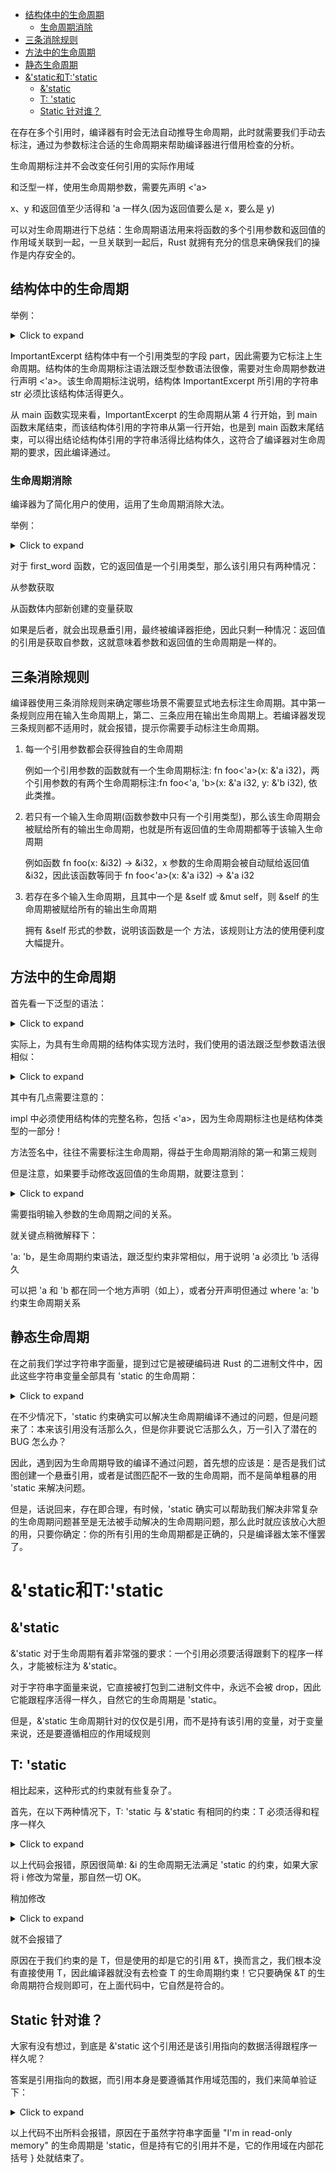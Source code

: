 -   [结构体中的生命周期](#结构体中的生命周期)
    -   [生命周期消除](#生命周期消除)
-   [三条消除规则](#三条消除规则)
-   [方法中的生命周期](#方法中的生命周期)
-   [静态生命周期](#静态生命周期)
-   [&\'static和T:\'static](#static和tstatic)
    -   [&\'static](#static)
    -   [T: 'static](#t-static)
    -   [Static 针对谁？](#static-针对谁)

在存在多个引用时，编译器有时会无法自动推导生命周期，此时就需要我们手动去标注，通过为参数标注合适的生命周期来帮助编译器进行借用检查的分析。

生命周期标注并不会改变任何引用的实际作用域

和泛型一样，使用生命周期参数，需要先声明 \<\'a\>

x、y 和返回值至少活得和 \'a 一样久(因为返回值要么是 x，要么是 y)

可以对生命周期进行下总结：生命周期语法用来将函数的多个引用参数和返回值的作用域关联到一起，一旦关联到一起后，Rust
就拥有充分的信息来确保我们的操作是内存安全的。

## 结构体中的生命周期

举例：

<details><summary>Click to expand</summary>

``` rs
struct ImportantExcerpt<'a> {
    part: &'a str,
}

fn main() {
    let novel = String::from("Call me Ishmael. Some years ago...");
    let first_sentence = novel.split('.').next().expect("Could not find a '.'");
    let i = ImportantExcerpt {
        part: first_sentence,
    };
}
```
</details>


ImportantExcerpt 结构体中有一个引用类型的字段
part，因此需要为它标注上生命周期。结构体的生命周期标注语法跟泛型参数语法很像，需要对生命周期参数进行声明
\<\'a\>。该生命周期标注说明，结构体 ImportantExcerpt 所引用的字符串 str
必须比该结构体活得更久。

从 main 函数实现来看，ImportantExcerpt 的生命周期从第 4 行开始，到 main
函数末尾结束，而该结构体引用的字符串从第一行开始，也是到 main
函数末尾结束，可以得出结论结构体引用的字符串活得比结构体久，这符合了编译器对生命周期的要求，因此编译通过。

### 生命周期消除

编译器为了简化用户的使用，运用了生命周期消除大法。

举例：

<details><summary>Click to expand</summary>

``` rs
fn first_word(s: &str) -> &str {
    let bytes = s.as_bytes();

    for (i, &item) in bytes.iter().enumerate() {
        if item == b' ' {
            return &s[0..i];
        }
    }

    &s[..]
}
```
</details>


对于 first_word 函数，它的返回值是一个引用类型，那么该引用只有两种情况：

从参数获取

从函数体内部新创建的变量获取

如果是后者，就会出现悬垂引用，最终被编译器拒绝，因此只剩一种情况：返回值的引用是获取自参数，这就意味着参数和返回值的生命周期是一样的。

## 三条消除规则

编译器使用三条消除规则来确定哪些场景不需要显式地去标注生命周期。其中第一条规则应用在输入生命周期上，第二、三条应用在输出生命周期上。若编译器发现三条规则都不适用时，就会报错，提示你需要手动标注生命周期。

1.  每一个引用参数都会获得独自的生命周期

    例如一个引用参数的函数就有一个生命周期标注: fn foo\<\'a\>(x: &\'a
    i32)，两个引用参数的有两个生命周期标注:fn foo\<\'a, \'b\>(x: &\'a
    i32, y: &\'b i32), 依此类推。

2.  若只有一个输入生命周期(函数参数中只有一个引用类型)，那么该生命周期会被赋给所有的输出生命周期，也就是所有返回值的生命周期都等于该输入生命周期

    例如函数 fn foo(x: &i32) -\> &i32，x
    参数的生命周期会被自动赋给返回值 &i32，因此该函数等同于 fn
    foo\<\'a\>(x: &\'a i32) -\> &\'a i32

3.  若存在多个输入生命周期，且其中一个是 &self 或 &mut self，则 &self
    的生命周期被赋给所有的输出生命周期

    拥有 &self 形式的参数，说明该函数是一个
    方法，该规则让方法的使用便利度大幅提升。

## 方法中的生命周期

首先看一下泛型的语法：

<details><summary>Click to expand</summary>

``` rs
struct Point<T> {
    x: T,
    y: T,
}

impl<T> Point<T> {
    fn x(&self) -> &T {
        &self.x
    }
}
```
</details>


实际上，为具有生命周期的结构体实现方法时，我们使用的语法跟泛型参数语法很相似：

<details><summary>Click to expand</summary>

``` rs
struct ImportantExcerpt<'a> {
    part: &'a str,
}

impl<'a> ImportantExcerpt<'a> {
    fn level(&self) -> i32 {
        3
    }
}
```
</details>


其中有几点需要注意的：

impl 中必须使用结构体的完整名称，包括
\<\'a\>，因为生命周期标注也是结构体类型的一部分！

方法签名中，往往不需要标注生命周期，得益于生命周期消除的第一和第三规则

但是注意，如果要手动修改返回值的生命周期，就要注意到：

<details><summary>Click to expand</summary>

``` rs
impl<'a: 'b, 'b> ImportantExcerpt<'a> {
    fn announce_and_return_part(&'a self, announcement: &'b str) -> &'b str {
        println!("Attention please: {}", announcement);
        self.part
    }
}
```
</details>


需要指明输入参数的生命周期之间的关系。

就关键点稍微解释下：

\'a: \'b，是生命周期约束语法，跟泛型约束非常相似，用于说明 \'a 必须比
\'b 活得久

可以把 \'a 和 \'b 都在同一个地方声明（如上），或者分开声明但通过 where
\'a: \'b 约束生命周期关系

## 静态生命周期

在之前我们学过字符串字面量，提到过它是被硬编码进 Rust
的二进制文件中，因此这些字符串变量全部具有 \'static 的生命周期：

<details><summary>Click to expand</summary>

``` rs
let s: &'static str = "我没啥优点，就是活得久，嘿嘿";
```
</details>


在不少情况下，\'static
约束确实可以解决生命周期编译不通过的问题，但是问题来了：本来该引用没有活那么久，但是你非要说它活那么久，万一引入了潜在的
BUG 怎么办？

因此，遇到因为生命周期导致的编译不通过问题，首先想的应该是：是否是我们试图创建一个悬垂引用，或者是试图匹配不一致的生命周期，而不是简单粗暴的用
\'static 来解决问题。

但是，话说回来，存在即合理，有时候，\'static
确实可以帮助我们解决非常复杂的生命周期问题甚至是无法被手动解决的生命周期问题，那么此时就应该放心大胆的用，只要你确定：你的所有引用的生命周期都是正确的，只是编译器太笨不懂罢了。

# &\'static和T:\'static

## &\'static

&\'static
对于生命周期有着非常强的要求：一个引用必须要活得跟剩下的程序一样久，才能被标注为
&\'static。

对于字符串字面量来说，它直接被打包到二进制文件中，永远不会被
drop，因此它能跟程序活得一样久，自然它的生命周期是 \'static。

但是，&\'static
生命周期针对的仅仅是引用，而不是持有该引用的变量，对于变量来说，还是要遵循相应的作用域规则

## T: 'static

相比起来，这种形式的约束就有些复杂了。

首先，在以下两种情况下，T: \'static 与 &\'static 有相同的约束：T
必须活得和程序一样久

<details><summary>Click to expand</summary>

``` rs
use std::fmt::Debug;

fn print_it<T: Debug + 'static>( input: T) {
    println!( "'static value passed in is: {:?}", input );
}

fn print_it1( input: impl Debug + 'static ) {
    println!( "'static value passed in is: {:?}", input );
}



fn main() {
    let i = 5;

    print_it(&i);
    print_it1(&i);
}
```
</details>


以上代码会报错，原因很简单: &i 的生命周期无法满足 \'static
的约束，如果大家将 i 修改为常量，那自然一切 OK。

稍加修改

<details><summary>Click to expand</summary>

``` rs
use std::fmt::Debug;

fn print_it<T: Debug + 'static>( input: &T) {
    println!( "'static value passed in is: {:?}", input );
}

fn main() {
    let i = 5;

    print_it(&i);
}
```
</details>


就不会报错了

原因在于我们约束的是 T，但是使用的却是它的引用
&T，换而言之，我们根本没有直接使用 T，因此编译器就没有去检查 T
的生命周期约束！它只要确保 &T
的生命周期符合规则即可，在上面代码中，它自然是符合的。

## Static 针对谁？

大家有没有想过，到底是 &\'static
这个引用还是该引用指向的数据活得跟程序一样久呢？

答案是引用指向的数据，而引用本身是要遵循其作用域范围的，我们来简单验证下：

<details><summary>Click to expand</summary>

``` rs
fn main() {
    {
        let static_string = "I'm in read-only memory";
        println!("static_string: {}", static_string);

        // 当 `static_string` 超出作用域时，该引用不能再被使用，但是数据依然会存在于 binary 所占用的内存中
    }

    println!("static_string reference remains alive: {}", static_string);
}
```
</details>


以上代码不出所料会报错，原因在于虽然字符串字面量 \"I\'m in read-only
memory\" 的生命周期是
\'static，但是持有它的引用并不是，它的作用域在内部花括号 } 处就结束了。
